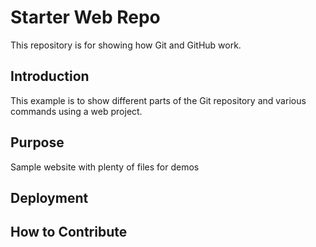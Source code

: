 # Starter Web Repo

This repository is for showing how Git and GitHub work.

## Introduction
This example is to show different parts of the Git repository and various commands using a web project.

## Purpose

Sample website with plenty of files for demos

## Deployment 

## How to Contribute